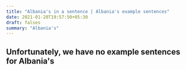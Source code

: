 ```yaml
---
title: "Albania's in a sentence | Albania's example sentences"
date: 2021-01-20T19:57:50+05:30
draft: falses
summary: "Albania's"
---
```

## Unfortunately, we have no example sentences for Albania's                 
